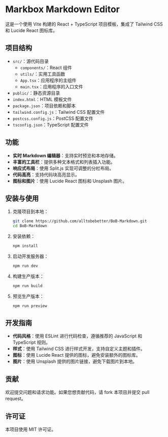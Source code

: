 # Markbox Markdown Editor

这是一个使用 Vite 构建的 React + TypeScript 项目模板，集成了 Tailwind CSS 和 Lucide React 图标库。

## 项目结构

- `src/`：源代码目录
  - `components/`：React 组件
  - `utils/`：实用工具函数
  - `App.tsx`：应用程序的主组件
  - `main.tsx`：应用程序的入口文件
- `public/`：静态资源目录
- `index.html`：HTML 模板文件
- `package.json`：项目依赖和脚本
- `tailwind.config.js`：Tailwind CSS 配置文件
- `postcss.config.js`：PostCSS 配置文件
- `tsconfig.json`：TypeScript 配置文件

## 功能

- **实时 Markdown 编辑器**：支持实时预览和本地存储。
- **丰富的工具栏**：提供多种文本格式和列表插入功能。
- **响应式布局**：使用 Split.js 实现可调整的分栏布局。
- **代码高亮**：支持代码块高亮显示。
- **图标和图片**：使用 Lucide React 图标和 Unsplash 图片。

## 安装与使用

1. 克隆项目到本地：

   ```bash
   git clone https://github.com/alltobebetter/BoB-Markdown.git
   cd BoB-Markdown
   ```

2. 安装依赖：

   ```bash
   npm install
   ```

3. 启动开发服务器：

   ```bash
   npm run dev
   ```

4. 构建生产版本：

   ```bash
   npm run build
   ```

5. 预览生产版本：

   ```bash
   npm run preview
   ```

## 开发指南

- **代码风格**：使用 ESLint 进行代码检查，遵循推荐的 JavaScript 和 TypeScript 规则。
- **样式**：使用 Tailwind CSS 进行样式开发，支持自定义主题和插件。
- **图标**：使用 Lucide React 提供的图标，避免安装额外的图标库。
- **图片**：使用 Unsplash 提供的图片链接，避免下载图片到本地。

## 贡献

欢迎提交问题和请求功能。如果您想贡献代码，请 fork 本项目并提交 pull request。

## 许可证

本项目使用 MIT 许可证。
